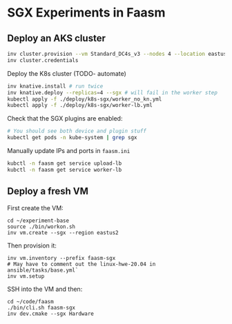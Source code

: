 # SGX Experiments in Faasm

## Deploy an AKS cluster

```bash
inv cluster.provision --vm Standard_DC4s_v3 --nodes 4 --location eastus2 --sgx
inv cluster.credentials
```

Deploy the K8s cluster (TODO- automate)

```bash
inv knative.install # run twice
inv knative.deploy --replicas=4 --sgx # will fail in the worker step
kubectl apply -f ./deploy/k8s-sgx/worker_no_kn.yml
kubectl apply -f ./deploy/k8s-sgx/worker-lb.yml
```

Check that the SGX plugins are enabled:

```bash
# You should see both device and plugin stuff
kubectl get pods -n kube-system | grep sgx
```

Manually update IPs and ports in `faasm.ini`

```bash
kubctl -n faasm get service upload-lb
kubctl -n faasm get service worker-lb
```

## Deploy a fresh VM

First create the VM:

```
cd ~/experiment-base
source ./bin/workon.sh
inv vm.create --sgx --region eastus2
```

Then provision it:

```
inv vm.inventory --prefix faasm-sgx
# May have to comment out the linux-hwe-20.04 in ansible/tasks/base.yml`
inv vm.setup
```

SSH into the VM and then:

```
cd ~/code/faasm
./bin/cli.sh faasm-sgx
inv dev.cmake --sgx Hardware
```
